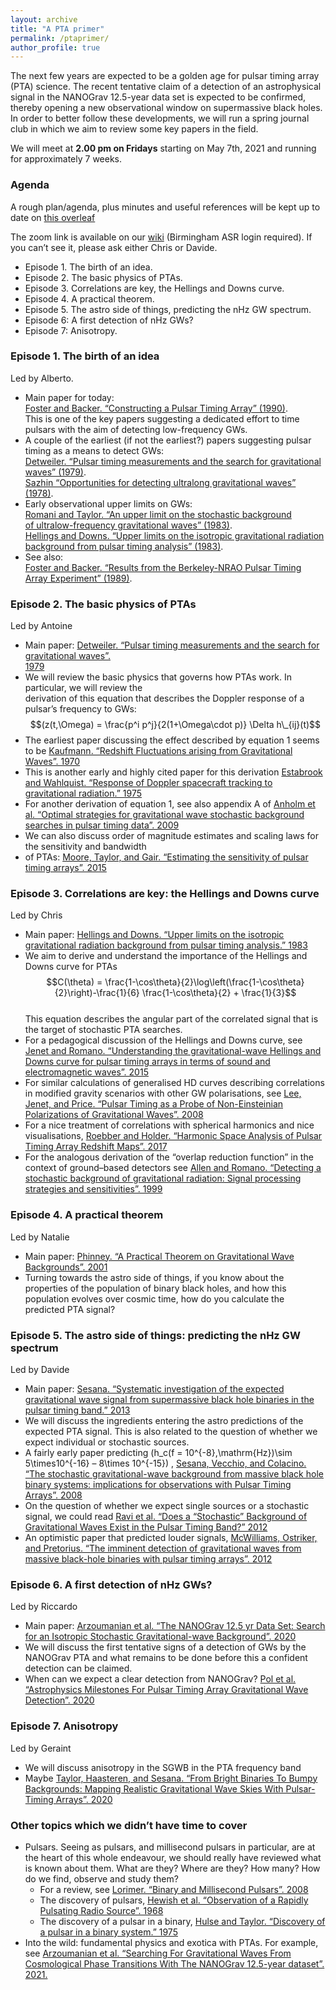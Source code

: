 ```yaml
---
layout: archive
title: "A PTA primer"
permalink: /ptaprimer/
author_profile: true
---
```


The next few years are expected to be a golden age for pulsar timing array (PTA) science. The recent tentative claim of a detection of an astrophysical signal in the NANOGrav 12.5-year data set is expected to be confirmed, thereby opening a new observational window on supermassive black holes. In order to better follow these developments, we will run a spring journal club in which we aim to review some key papers in the field. 

We will meet at **2.00 pm on Fridays** starting on May 7th, 2021 and running for approximately 7 weeks.

### Agenda

A rough plan/agenda, plus minutes and useful references will be kept up to date on [this overleaf](https://www.overleaf.com/read/yfycjkwjdxgk)

The zoom link is available on our [wiki](http://gitlab.sr.bham.ac.uk/cmoore/GWastro_MeetingNotes/wikis/pta_jc) (Birmingham ASR login required). If you can’t see it, please ask either Chris or Davide.

*   Episode 1. The birth of an idea.
*   Episode 2. The basic physics of PTAs.
*   Episode 3. Correlations are key, the Hellings and Downs curve.
*   Episode 4. A practical theorem.
*   Episode 5. The astro side of things, predicting the nHz GW spectrum.
*   Episode 6: A first detection of nHz GWs?
*   Episode 7: Anisotropy.

### Episode 1. The birth of an idea

Led by Alberto.

*   Main paper for today:  
    [Foster and Backer. “Constructing a Pulsar Timing Array” (1990)](https://ui.adsabs.harvard.edu/abs/1990ApJ...361..300F/abstract).  
    This is one of the key papers suggesting a dedicated effort to time pulsars with the aim of detecting low-frequency GWs.
*   A couple of the earliest (if not the earliest?) papers suggesting pulsar timing as a means to detect GWs:  
    [Detweiler. “Pulsar timing measurements and the search for gravitational waves” (1979)](https://ui.adsabs.harvard.edu/abs/1979ApJ...234.1100D/abstract).  
    [Sazhin “Opportunities for detecting ultralong gravitational waves” (1978)](https://ui.adsabs.harvard.edu/abs/1978SvA....22...36S/abstract).
*   Early observational upper limits on GWs:  
    [Romani and Taylor. “An upper limit on the stochastic background of ultralow-frequency gravitational waves” (1983)](https://davidegerosa.com/wp-admin/post.php?post=4164&action=edit#page_6https://ui.adsabs.harvard.edu/abs/1983ApJ...265L..35R/abstract).  
    [Hellings and Downs. “Upper limits on the isotropic gravitational radiation background from pulsar timing analysis” (1983)](https://ui.adsabs.harvard.edu/abs/1983ApJ...265L..39H/abstract).
*   See also:  
    [Foster and Backer. “Results from the Berkeley-NRAO Pulsar Timing Array Experiment” (1989)](https://ui.adsabs.harvard.edu/abs/1989BAAS...21.1205F/abstract).

### Episode 2. The basic physics of PTAs

Led by Antoine

*   Main paper: [Detweiler. “Pulsar timing measurements and the search for gravitational waves”.  
    1979](https://ui.adsabs.harvard.edu/abs/1979ApJ...234.1100D/abstract)
*   We will review the basic physics that governs how PTAs work. In particular, we will review the  
    derivation of this equation that describes the Doppler response of a pulsar’s frequency to GWs:  
    $$(z(t,\Omega) = \frac{p^i p^j}{2(1+\Omega\cdot p)} \Delta h\_{ij}(t)$$
*   The earliest paper discussing the effect described by equation 1 seems to be [Kaufmann. “Redshift Fluctuations arising from Gravitational Waves”. 1970](https://ui.adsabs.harvard.edu/abs/1970Natur.227..157K/abstract)
*   This is another early and highly cited paper for this derivation [Estabrook and Wahlquist. “Response of Doppler spacecraft tracking to gravitational radiation.” 1975](https://ui.adsabs.harvard.edu/abs/1975GReGr...6..439E/abstract)
*   For another derivation of equation 1, see also appendix A of [Anholm et al. “Optimal strategies for gravitational wave stochastic background searches in pulsar timing data”. 2009](https://ui.adsabs.harvard.edu/abs/2009PhRvD..79h4030A/abstract)
*   We can also discuss order of magnitude estimates and scaling laws for the sensitivity and bandwidth
*   of PTAs: [Moore, Taylor, and Gair. “Estimating the sensitivity of pulsar timing arrays”. 2015](https://ui.adsabs.harvard.edu/abs/2015CQGra..32e5004M/abstract)

### Episode 3. Correlations are key: the Hellings and Downs curve

Led by Chris

*   Main paper: [Hellings and Downs. “Upper limits on the isotropic gravitational radiation background from pulsar timing analysis.” 1983](https://ui.adsabs.harvard.edu/abs/1983ApJ...265L..39H/abstract)
*   We aim to derive and understand the importance of the Hellings and Downs curve for PTAs  
    $$C(\theta) = \frac{1-\cos\theta}{2}\log\left(\frac{1-\cos\theta}{2}\right)-\frac{1}{6} \frac{1-\cos\theta}{2} + \frac{1}{3}$$  
    This equation describes the angular part of the correlated signal that is the target of stochastic PTA searches.
*   For a pedagogical discussion of the Hellings and Downs curve, see [Jenet and Romano. “Understanding the gravitational-wave Hellings and Downs curve for pulsar timing arrays in terms of sound and electromagnetic waves”. 2015](https://ui.adsabs.harvard.edu/abs/2015AmJPh..83..635J/abstract)
*   For similar calculations of generalised HD curves describing correlations in modified gravity scenarios with other GW polarisations, see [Lee, Jenet, and Price. “Pulsar Timing as a Probe of Non-Einsteinian Polarizations of Gravitational Waves”. 2008](https://ui.adsabs.harvard.edu/abs/2008ApJ...685.1304L/abstract)
*   For a nice treatment of correlations with spherical harmonics and nice visualisations, [Roebber and Holder. “Harmonic Space Analysis of Pulsar Timing Array Redshift Maps”. 2017](https://ui.adsabs.harvard.edu/abs/2017ApJ...835...21R/abstract)
*   For the analogous derivation of the “overlap reduction function” in the context of ground–based detectors see [Allen and Romano. “Detecting a stochastic background of gravitational radiation: Signal processing strategies and sensitivities”. 1999](https://ui.adsabs.harvard.edu/abs/1999PhRvD..59j2001A/abstract)

### Episode 4. A practical theorem

Led by Natalie

*   Main paper: [Phinney. “A Practical Theorem on Gravitational Wave Backgrounds”. 2001](https://ui.adsabs.harvard.edu/abs/2001astro.ph..8028P/abstract)
*   Turning towards the astro side of things, if you know about the properties of the population of binary black holes, and how this population evolves over cosmic time, how do you calculate the predicted PTA signal?

### Episode 5. The astro side of things: predicting the nHz GW spectrum

Led by Davide

*   Main paper: [Sesana. “Systematic investigation of the expected gravitational wave signal from supermassive black hole binaries in the pulsar timing band.” 2013](https://ui.adsabs.harvard.edu/abs/2013MNRAS.433L...1S)
*   We will discuss the ingredients entering the astro predictions of the expected PTA signal. This is also related to the question of whether we expect individual or stochastic sources.
*   A fairly early paper predicting \(h\_c(f = 10^{-8}\,\mathrm{Hz})\sim 5\times10^{-16} – 8\times 10^{-15}\) , [Sesana, Vecchio, and Colacino. “The stochastic gravitational-wave background from massive black hole binary systems: implications for observations with Pulsar Timing Arrays”. 2008](https://ui.adsabs.harvard.edu/abs/2008MNRAS.390..192S/abstract)
*   On the question of whether we expect single sources or a stochastic signal, we could read [Ravi et al. “Does a “Stochastic” Background of Gravitational Waves Exist in the Pulsar Timing Band?” 2012](https://ui.adsabs.harvard.edu/abs/2012ApJ...761...84R)
*   An optimistic paper that predicted louder signals, [McWilliams, Ostriker, and Pretorius. “The imminent detection of gravitational waves from massive black-hole binaries with pulsar timing arrays”. 2012](https://ui.adsabs.harvard.edu/abs/2012arXiv1211.4590M/abstract)

### Episode 6. A first detection of nHz GWs?

Led by Riccardo

*   Main paper: [Arzoumanian et al. “The NANOGrav 12.5 yr Data Set: Search for an Isotropic Stochastic Gravitational-wave Background”. 2020](https://ui.adsabs.harvard.edu/abs/2020ApJ...905L..34A/abstract)
*   We will discuss the first tentative signs of a detection of GWs by the NANOGrav PTA and what remains to be done before this a confident detection can be claimed.
*   When can we expect a clear detection from NANOGrav? [Pol et al. “Astrophysics Milestones For Pulsar Timing Array Gravitational Wave Detection”. 2020](https://ui.adsabs.harvard.edu/abs/2021ApJ...911L..34P/abstract)

### Episode 7. Anisotropy

Led by Geraint

*   We will discuss anisotropy in the SGWB in the PTA frequency band
*   Maybe [Taylor, Haasteren, and Sesana. “From Bright Binaries To Bumpy Backgrounds: Mapping Realistic Gravitational Wave Skies With Pulsar-Timing Arrays”. 2020](https://ui.adsabs.harvard.edu/abs/2020PhRvD.102h4039T/abstract)

### Other topics which we didn’t have time to cover

*   Pulsars. Seeing as pulsars, and millisecond pulsars in particular, are at the heart of this whole endeavour, we should really have reviewed what is known about them. What are they? Where are they? How many? How do we find, observe and study them?
    *   For a review, see [Lorimer. “Binary and Millisecond Pulsars”. 2008](https://ui.adsabs.harvard.edu/abs/2008LRR....11....8L/abstract)
    *   The discovery of pulsars, [Hewish et al. “Observation of a Rapidly Pulsating Radio Source”. 1968](https://ui.adsabs.harvard.edu/abs/1968Natur.217..709H/abstract)
    *   The discovery of a pulsar in a binary, [Hulse and Taylor. “Discovery of a pulsar in a binary system.” 1975](https://ui.adsabs.harvard.edu/abs/1975ApJ...195L..51H/abstract)
*   Into the wild: fundamental physics and exotica with PTAs. For example, see [Arzoumanian et al. “Searching For Gravitational Waves From Cosmological Phase Transitions With The NANOGrav 12.5-year dataset”. 2021.](https://ui.adsabs.harvard.edu/abs/2021arXiv210413930A/abstract)